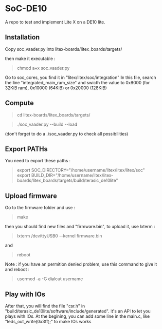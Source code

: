 # SoC-DE10

A repo to test and implement Lite X on a DE10 lite. 

## Installation 

Copy soc_vaader.py into litex-boards/litex_boards/targets/

then make it executable :

> chmod a+x soc_vaader.py

Go to soc_cores, you find it in "litex/litex/soc/integration"
In this file, search the line "integrated_main_ram_size" and swicth the value to 0x8000 (for 32KiB ram), 0x10000 (64KiB) or 0x20000 (128KiB)

## Compute

> cd litex-boards/litex_boards/targets/

> ./soc_vaader.py --build --load 

(don't forget to do a ./soc_vaader.py to check all possibilities)

## Export PATHs

You need to export these paths : 

>export SOC_DIRECTORY="/home/username/litex/litex/litex/soc"
>export BUILD_DIR="/home/username/litex/litex-boards/litex_boards/targets/build/terasic_de10lite"

## Upload firmware
Go to the firmware folder and use :

> make 

then you should find new files and "firmware.bin", to upload it, use lxterm :

> lxterm /dev/ttyUSB0 --kernel firmware.bin

and 

> reboot

Note : if you have an permition denied problem, use this command to give it and reboot : 

> usermod -a -G dialout username

## Play with IOs

After that, you will find the file "csr.h" in "build/terasic_de10lite/software/include/generated". It's an API to let you plays with IOs. 
At the begining, you can add some line in the main.c, like "leds_out_write(0x3ff);" to make IOs works
